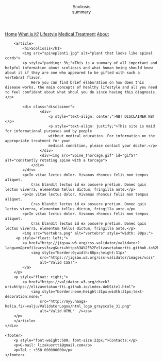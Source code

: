 <!DOCTYPE html>
<html>
<head>
    <meta charset="UTF-8">
    <link rel="stylesheet" href="common.WebSite1.css">
    <link rel="stylesheet" href="index.WebSite1.css">
    <title>ScoliSummary</title>
    <link rel="icon" type="image/x-icon" href="Icon2.png">
</head>

<body>
    <div class="grid-container">
        <header>
            <span class="h1Scoliosis">Scoliosis</span><br>summary
        </header>
        <nav>
            <a href="index.WebSite1.html">Home</a>
            <a href="WhatIsIt.WebSite1.html">What is it?</a>
            <a href="Lifestyle.WebSite1.html">Lifestyle</a>
            <a href="Treatment.WebSite1.html">Medical Treatment</a>
            <a href="About.WebSite1.html">About</a>
        </nav>
        
        <article>
            <h1>Scoliosis</h1>
            <img src="spineplant1.jpg" alt="plant that looks like spinal cords">
            <p style="padding: 3%;">This is a summary of all important and helpful information about scoliosis and what human being should know about it if they are one who appeared to be gifted with such a vertebral flavor.
                Here you can find brief elaboration on how does this disease works, the main concepts of healthy lifestyle and all you need to feel confident about what shoul you do since having this diagnosis.</p>
            
            <div class="disclaimer">
                    <div>
                        <p style="text-align: center;">NB! DISCLAIMER NB!</p>
                        <p style="text-align: justify;">This site is maid for informational purposes and by people 
                        without medical education. For information on the appropriate treatment for your 
                        medical condition, please contact your doctor.</p>
                    </div>
                    <div><img src="Spine_Thorcage.gif" id="gifST" alt="constantly rotating spine with a torcage">
                </div>
            </div>
            <p>In vitae lectus dolor. Vivamus rhoncus felis non tempus aliquet. 
                Cras blandit lectus id ex posuere pretium. Donec quis lectus viverra, elementum tellus dictum, fringilla ante.</p>
            <p>In vitae lectus dolor. Vivamus rhoncus felis non tempus aliquet. 
                Cras blandit lectus id ex posuere pretium. Donec quis lectus viverra, elementum tellus dictum, fringilla ante.</p>
            <p>In vitae lectus dolor. Vivamus rhoncus felis non tempus aliquet. 
                Cras blandit lectus id ex posuere pretium. Donec quis lectus viverra, elementum tellus dictum, fringilla ante.</p>
            <img src="Vertebra.png" alt="vertebra" style="width: 80px;">
         <p style="float: left;">
            <a href="http://jigsaw.w3.org/css-validator/validator?lang=en&profile=css3svg&uri=https%3A%2F%2Felizavetakuortti.github.io%2Findex.WebSite1.html&usermedium=all&vextwarning=&warning=1">
                <img style="border:0;width:88px;height:31px"
                    src="https://jigsaw.w3.org/css-validator/images/vcss"
                    alt="Valid CSS!">
            </a>
        </p>
        <p style="float: right;">
            <a href="https://validator.w3.org/check?uri=https://elizavetakuortti.github.io/index.WebSite1.html">
                <img style="border:none;height:31px;width:31px;text-decoration:none;"
                    src="http://myy.haaga-helia.fi/~valju/ValidatorLogos/html_logo_grayscale_31.png"
                    alt="Valid HTML"  /></a>
        </p>
        </article>
    </div>
    
    <footer>
        <p style="font-weight:500; font-size:23px;">Contacts:</p>
        <p>G-mail: lizakuortti@gmail.com</p>
        <p>Tel.: +358 000000000</p>
    </footer>

</body>
</html>
